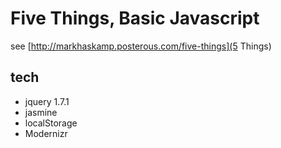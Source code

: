 # Five Things, Basic Javascript

see [http://markhaskamp.posterous.com/five-things](5 Things)

## tech

- jquery 1.7.1
- jasmine
- localStorage
- Modernizr

